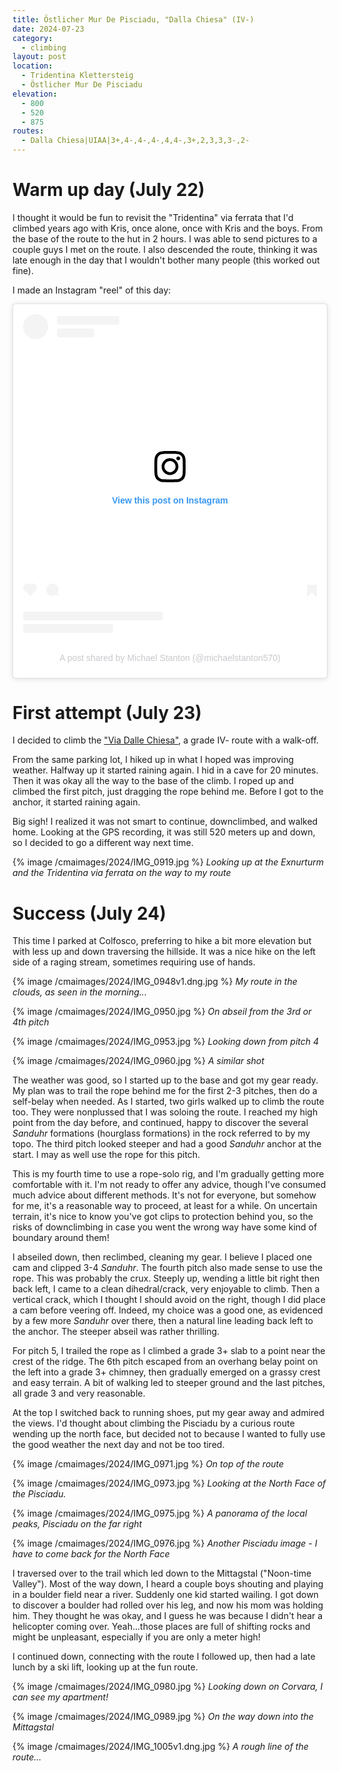 ```yaml
---
title: Östlicher Mur De Pisciadu, "Dalla Chiesa" (IV-)
date: 2024-07-23
category:
  - climbing
layout: post
location:
  - Tridentina Klettersteig
  - Östlicher Mur De Pisciadu
elevation:
  - 800
  - 520
  - 875
routes:
  - Dalla Chiesa|UIAA|3+,4-,4-,4-,4,4-,3+,2,3,3,3-,2-
---
```


# Warm up day (July 22)

I thought it would be fun to revisit the "Tridentina" via ferrata
that I'd climbed years ago with Kris, once alone, once with Kris
and the boys. From the base of the route to the hut in 2 hours.
I was able to send pictures to a couple guys I met on the route.
I also descended the route, thinking it was late enough in the day
that I wouldn't bother many people (this worked out fine).

I made an Instagram "reel" of this day:

<blockquote class="instagram-media" data-instgrm-captioned data-instgrm-permalink="https://www.instagram.com/reel/C9utT5FoiDO/?utm_source=ig_embed&amp;utm_campaign=loading" data-instgrm-version="14" style=" background:#FFF; border:0; border-radius:3px; box-shadow:0 0 1px 0 rgba(0,0,0,0.5),0 1px 10px 0 rgba(0,0,0,0.15); margin: 1px; max-width:540px; min-width:326px; padding:0; width:99.375%; width:-webkit-calc(100% - 2px); width:calc(100% - 2px);"><div style="padding:16px;"> <a href="https://www.instagram.com/reel/C9utT5FoiDO/?utm_source=ig_embed&amp;utm_campaign=loading" style=" background:#FFFFFF; line-height:0; padding:0 0; text-align:center; text-decoration:none; width:100%;" target="_blank"> <div style=" display: flex; flex-direction: row; align-items: center;"> <div style="background-color: #F4F4F4; border-radius: 50%; flex-grow: 0; height: 40px; margin-right: 14px; width: 40px;"></div> <div style="display: flex; flex-direction: column; flex-grow: 1; justify-content: center;"> <div style=" background-color: #F4F4F4; border-radius: 4px; flex-grow: 0; height: 14px; margin-bottom: 6px; width: 100px;"></div> <div style=" background-color: #F4F4F4; border-radius: 4px; flex-grow: 0; height: 14px; width: 60px;"></div></div></div><div style="padding: 19% 0;"></div> <div style="display:block; height:50px; margin:0 auto 12px; width:50px;"><svg width="50px" height="50px" viewBox="0 0 60 60" version="1.1" xmlns="https://www.w3.org/2000/svg" xmlns:xlink="https://www.w3.org/1999/xlink"><g stroke="none" stroke-width="1" fill="none" fill-rule="evenodd"><g transform="translate(-511.000000, -20.000000)" fill="#000000"><g><path d="M556.869,30.41 C554.814,30.41 553.148,32.076 553.148,34.131 C553.148,36.186 554.814,37.852 556.869,37.852 C558.924,37.852 560.59,36.186 560.59,34.131 C560.59,32.076 558.924,30.41 556.869,30.41 M541,60.657 C535.114,60.657 530.342,55.887 530.342,50 C530.342,44.114 535.114,39.342 541,39.342 C546.887,39.342 551.658,44.114 551.658,50 C551.658,55.887 546.887,60.657 541,60.657 M541,33.886 C532.1,33.886 524.886,41.1 524.886,50 C524.886,58.899 532.1,66.113 541,66.113 C549.9,66.113 557.115,58.899 557.115,50 C557.115,41.1 549.9,33.886 541,33.886 M565.378,62.101 C565.244,65.022 564.756,66.606 564.346,67.663 C563.803,69.06 563.154,70.057 562.106,71.106 C561.058,72.155 560.06,72.803 558.662,73.347 C557.607,73.757 556.021,74.244 553.102,74.378 C549.944,74.521 548.997,74.552 541,74.552 C533.003,74.552 532.056,74.521 528.898,74.378 C525.979,74.244 524.393,73.757 523.338,73.347 C521.94,72.803 520.942,72.155 519.894,71.106 C518.846,70.057 518.197,69.06 517.654,67.663 C517.244,66.606 516.755,65.022 516.623,62.101 C516.479,58.943 516.448,57.996 516.448,50 C516.448,42.003 516.479,41.056 516.623,37.899 C516.755,34.978 517.244,33.391 517.654,32.338 C518.197,30.938 518.846,29.942 519.894,28.894 C520.942,27.846 521.94,27.196 523.338,26.654 C524.393,26.244 525.979,25.756 528.898,25.623 C532.057,25.479 533.004,25.448 541,25.448 C548.997,25.448 549.943,25.479 553.102,25.623 C556.021,25.756 557.607,26.244 558.662,26.654 C560.06,27.196 561.058,27.846 562.106,28.894 C563.154,29.942 563.803,30.938 564.346,32.338 C564.756,33.391 565.244,34.978 565.378,37.899 C565.522,41.056 565.552,42.003 565.552,50 C565.552,57.996 565.522,58.943 565.378,62.101 M570.82,37.631 C570.674,34.438 570.167,32.258 569.425,30.349 C568.659,28.377 567.633,26.702 565.965,25.035 C564.297,23.368 562.623,22.342 560.652,21.575 C558.743,20.834 556.562,20.326 553.369,20.18 C550.169,20.033 549.148,20 541,20 C532.853,20 531.831,20.033 528.631,20.18 C525.438,20.326 523.257,20.834 521.349,21.575 C519.376,22.342 517.703,23.368 516.035,25.035 C514.368,26.702 513.342,28.377 512.574,30.349 C511.834,32.258 511.326,34.438 511.181,37.631 C511.035,40.831 511,41.851 511,50 C511,58.147 511.035,59.17 511.181,62.369 C511.326,65.562 511.834,67.743 512.574,69.651 C513.342,71.625 514.368,73.296 516.035,74.965 C517.703,76.634 519.376,77.658 521.349,78.425 C523.257,79.167 525.438,79.673 528.631,79.82 C531.831,79.965 532.853,80.001 541,80.001 C549.148,80.001 550.169,79.965 553.369,79.82 C556.562,79.673 558.743,79.167 560.652,78.425 C562.623,77.658 564.297,76.634 565.965,74.965 C567.633,73.296 568.659,71.625 569.425,69.651 C570.167,67.743 570.674,65.562 570.82,62.369 C570.966,59.17 571,58.147 571,50 C571,41.851 570.966,40.831 570.82,37.631"></path></g></g></g></svg></div><div style="padding-top: 8px;"> <div style=" color:#3897f0; font-family:Arial,sans-serif; font-size:14px; font-style:normal; font-weight:550; line-height:18px;">View this post on Instagram</div></div><div style="padding: 12.5% 0;"></div> <div style="display: flex; flex-direction: row; margin-bottom: 14px; align-items: center;"><div> <div style="background-color: #F4F4F4; border-radius: 50%; height: 12.5px; width: 12.5px; transform: translateX(0px) translateY(7px);"></div> <div style="background-color: #F4F4F4; height: 12.5px; transform: rotate(-45deg) translateX(3px) translateY(1px); width: 12.5px; flex-grow: 0; margin-right: 14px; margin-left: 2px;"></div> <div style="background-color: #F4F4F4; border-radius: 50%; height: 12.5px; width: 12.5px; transform: translateX(9px) translateY(-18px);"></div></div><div style="margin-left: 8px;"> <div style=" background-color: #F4F4F4; border-radius: 50%; flex-grow: 0; height: 20px; width: 20px;"></div> <div style=" width: 0; height: 0; border-top: 2px solid transparent; border-left: 6px solid #f4f4f4; border-bottom: 2px solid transparent; transform: translateX(16px) translateY(-4px) rotate(30deg)"></div></div><div style="margin-left: auto;"> <div style=" width: 0px; border-top: 8px solid #F4F4F4; border-right: 8px solid transparent; transform: translateY(16px);"></div> <div style=" background-color: #F4F4F4; flex-grow: 0; height: 12px; width: 16px; transform: translateY(-4px);"></div> <div style=" width: 0; height: 0; border-top: 8px solid #F4F4F4; border-left: 8px solid transparent; transform: translateY(-4px) translateX(8px);"></div></div></div> <div style="display: flex; flex-direction: column; flex-grow: 1; justify-content: center; margin-bottom: 24px;"> <div style=" background-color: #F4F4F4; border-radius: 4px; flex-grow: 0; height: 14px; margin-bottom: 6px; width: 224px;"></div> <div style=" background-color: #F4F4F4; border-radius: 4px; flex-grow: 0; height: 14px; width: 144px;"></div></div></a><p style=" color:#c9c8cd; font-family:Arial,sans-serif; font-size:14px; line-height:17px; margin-bottom:0; margin-top:8px; overflow:hidden; padding:8px 0 7px; text-align:center; text-overflow:ellipsis; white-space:nowrap;"><a href="https://www.instagram.com/reel/C9utT5FoiDO/?utm_source=ig_embed&amp;utm_campaign=loading" style=" color:#c9c8cd; font-family:Arial,sans-serif; font-size:14px; font-style:normal; font-weight:normal; line-height:17px; text-decoration:none;" target="_blank">A post shared by Michael Stanton (@michaelstanton570)</a></p></div></blockquote>
<script async src="//www.instagram.com/embed.js"></script>

# First attempt (July 23)

I decided to climb the ["Via Dalle Chiesa"](https://www.bergsteigen.com/touren/klettern/oestlicher-mur-de-pisciadu-nordostpfeiler-dalla-chiesa/), a grade IV- route
with a walk-off.

From the same parking lot, I hiked up in what I hoped was improving
weather. Halfway up it started raining again. I hid in a cave for 20
minutes. Then it was okay all the way to the base of the climb.
I roped up and climbed the first pitch, just dragging the rope behind
me. Before I got to the anchor, it started raining again.

Big sigh! I realized it was not smart to continue, downclimbed, and walked
home. Looking at the GPS recording, it was still 520 meters up and down,
so I decided to go a different way next time.

{% image /cmaimages/2024/IMG_0919.jpg %}
*Looking up at the Exnurturm and the Tridentina via ferrata on the way to
my route*

# Success (July 24)

This time I parked at Colfosco, preferring to hike a bit more elevation
but with less up and down traversing the hillside. It was a nice hike
on the left side of a raging stream, sometimes requiring use of hands.

{% image /cmaimages/2024/IMG_0948v1.dng.jpg %}
*My route in the clouds, as seen in the morning...*

{% image /cmaimages/2024/IMG_0950.jpg %}
*On abseil from the 3rd or 4th pitch*

{% image /cmaimages/2024/IMG_0953.jpg %}
*Looking down from pitch 4*

{% image /cmaimages/2024/IMG_0960.jpg %}
*A similar shot*

The weather was good, so I started up to the base and got my gear ready.
My plan was to trail the rope behind me for the first 2-3 pitches, then
do a self-belay when needed. As I started, two girls walked up to climb
the route too. They were nonplussed that I was soloing the route.
I reached my high point from the day before, and continued, happy to
discover the several *Sanduhr* formations (hourglass formations) in the
rock referred to by my topo. The third pitch looked steeper and had
a good *Sanduhr* anchor at the start. I may as well use the rope for
this pitch.

This is my fourth time to use a rope-solo rig, and I'm gradually getting
more comfortable with it. I'm not ready to offer any advice, though I've
consumed much advice about different methods. It's not for everyone, but
somehow for me, it's a reasonable way to proceed, at least for a while.
On uncertain terrain, it's nice to know you've got clips to protection
behind you, so the risks of downclimbing in case you went the wrong
way have some kind of boundary around them!

I abseiled down, then reclimbed, cleaning my gear. I believe I placed one
cam and clipped 3-4 *Sanduhr*. The fourth pitch also made sense to use the
rope. This was probably the crux. Steeply up, wending a little bit right then
back left, I came to a clean dihedral/crack, very enjoyable to climb.
Then a vertical crack, which I thought I should avoid on the right, though
I did place a cam before veering off. Indeed, my choice was a good one,
as evidenced by a few more *Sanduhr* over there, then a natural line leading
back left to the anchor. The steeper abseil was rather thrilling.

For pitch 5, I trailed the rope as I climbed a grade 3+ slab to a point
near the crest of the ridge. The 6th pitch escaped from an overhang
belay point on the left into a grade 3+ chimney, then gradually emerged on
a grassy crest and easy terrain. A bit of walking led to steeper ground and
the last pitches, all grade 3 and very reasonable.

At the top I switched back to running shoes, put my gear away and admired
the views. I'd thought about climbing the Pisciadu by a curious route
wending up the north face, but decided not to because I wanted to fully
use the good weather the next day and not be too tired.

{% image /cmaimages/2024/IMG_0971.jpg %}
*On top of the route*

{% image /cmaimages/2024/IMG_0973.jpg %}
*Looking at the North Face of the Pisciadu.*

{% image /cmaimages/2024/IMG_0975.jpg %}
*A panorama of the local peaks, Pisciadu on the far right*

{% image /cmaimages/2024/IMG_0976.jpg %}
*Another Pisciadu image - I have to come back for the North Face*

I traversed over to the trail which led down to the Mittagstal ("Noon-time Valley").
Most of the way down, I heard a couple boys shouting and playing in a boulder
field near a river. Suddenly one kid started wailing. I got down to discover
a boulder had rolled over his leg, and now his mom was holding him. They thought
he was okay, and I guess he was because I didn't hear a helicopter coming
over. Yeah...those places are full of shifting rocks and might be unpleasant,
especially if you are only a meter high!

I continued down, connecting with the route I followed up, then had a late
lunch by a ski lift, looking up at the fun route.

{% image /cmaimages/2024/IMG_0980.jpg %}
*Looking down on Corvara, I can see my apartment!*

{% image /cmaimages/2024/IMG_0989.jpg %}
*On the way down into the Mittagstal*

{% image /cmaimages/2024/IMG_1005v1.dng.jpg %}
*A rough line of the route...*

